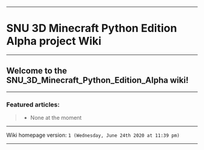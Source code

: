 
***

# SNU 3D Minecraft Python Edition Alpha project Wiki

*** 

## Welcome to the SNU_3D_Minecraft_Python_Edition_Alpha wiki!

***

### Featured articles:

> * None at the moment

***

Wiki homepage version: `1 (Wednesday, June 24th 2020 at 11:39 pm)`

***
